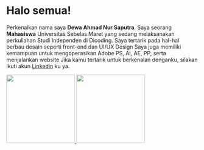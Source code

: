 # Halo semua! 
Perkenalkan nama saya **Dewa Ahmad Nur Saputra**.
Saya seorang **Mahasiswa** Universitas Sebelas Maret yang sedang melaksanakan perkuliahan Studi Independen di Dicoding.
Saya tertarik pada hal-hal berbau desain seperti front-end dan UI/UX Design
Saya juga memiliki kemampuan untuk mengoperasikan Adobe PS, AI, AE, PP, serta menjalankan website
Jika kamu tertarik untuk berkenalan denganku, silakan ikuti akun [Linkedin](https://www.linkedin.com/in/dewa-ahmad-nur-saputra-b52219222/) ku ya.

<p align="left">
<a href="https://github.com/dewaanzx">
  <img height="180em" src="https://github-readme-stats-eight-theta.vercel.app/api?username=dewaanzx&show_icons=true&theme=algolia&include_all_commits=true&count_private=true"/>
  <img height="180em" src="https://github-readme-stats-eight-theta.vercel.app/api/top-langs/?username=dewaanzx&layout=compact&langs_count=8&theme=algolia"/>
</a>
</p>
